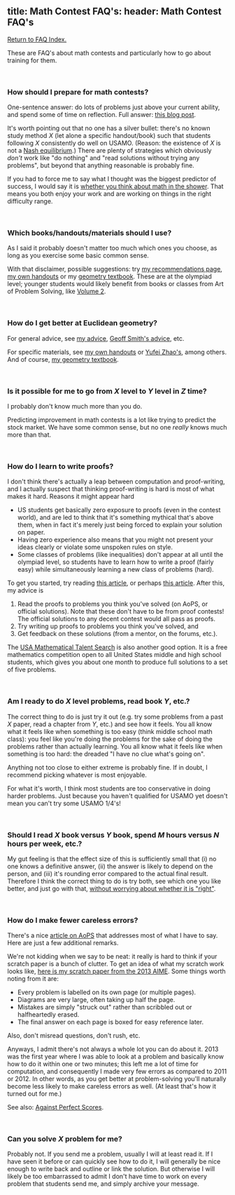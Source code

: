 title: Math Contest FAQ's:
header: Math Contest FAQ's
---

[Return to FAQ Index.](faqs.html)

These are FAQ's about math contests and particularly
how to go about training for them.

<br>

### How should I prepare for math contests?
One-sentence answer: do lots of problems just above your current ability,
and spend some of time on reflection.
Full answer: [this blog post][wpcontest].

It's worth pointing out that no one has a silver bullet:
there's no known study method $X$ (let alone a specific handout/book)
such that students following $X$ consistently do well on USAMO.
(Reason: the existence of $X$ is not a
[Nash equilibrium](http://www.scottaaronson.com/blog/?p=418).)
There are plenty of strategies which obviously *don't* work
like "do nothing" and "read solutions without trying any problems",
but beyond that anything reasonable is probably fine.

If you had to force me to say what I thought was the biggest predictor
of success, I would say it is
[whether you think about math in the shower][shower].
That means you both enjoy your work and are working on
things in the right difficulty range.

<br>

### Which books/handouts/materials should I use?
As I said it probably doesn't matter too much which ones you choose,
as long as you exercise some basic common sense.

With that disclaimer, possible suggestions:
try [my recommendations page](recommend.html),
[my own handouts][articles] or my [geometry textbook][geombook].
These are at the olympiad level; younger students would likely benefit
from books or classes from Art of Problem Solving, like
[Volume 2](https://www.artofproblemsolving.com/store/item/aops-vol2).


<br>

### How do I get better at Euclidean geometry?
For general advice, see [my advice][wpgeo], [Geoff Smith's advice][geoff], etc.

For specific materials, see [my own handouts][articles]
or [Yufei Zhao's][yufei], among others.
And of course, [my geometry textbook][geombook].

<br>

### Is it possible for me to go from $X$ level to $Y$ level in $Z$ time?
I probably don't know much more than you do.

Predicting improvement in math contests is a lot like trying to predict the
stock market. We have some common sense, but no one *really*
knows much more than that.

<br>


### How do I learn to write proofs?
I don't think there's actually a leap between computation and proof-writing, and
I actually suspect that thinking proof-writing is hard is most of what makes it hard.
Reasons it might appear hard

* US students get basically zero exposure to proofs (even in the contest world),
  and are led to think that it's something mythical that's above them,
  when in fact it's merely just being forced to explain your solution on paper.
* Having zero experience also means that you might not present your ideas clearly
  or violate some unspoken rules on style.
* Some classes of problems (like inequalities) don't appear at all until the
  olympiad level, so students have to learn how to write a proof (fairly easy)
  while simultaneously learning a new class of problems (hard).

To get you started, try reading [this article][aopswrite], or perhaps [this article][howproof].
After this, my advice is
1. Read the proofs to problems you think you've solved (on AoPS, or official solutions).
   Note that these don't have to be from proof contests!
   The official solutions to any decent contest would all pass as proofs.
2. Try writing up proofs to problems you think you've solved, and
3. Get feedback on these solutions (from a mentor, on the forums, etc.).

The [USA Mathematical Talent Search][usamts] is also another good option.
It is a free mathematics competition open to all United States middle and high school students,
which gives you about one month to produce full solutions to a set of five problems.

<br>

### Am I ready to do $X$ level problems, read book $Y$, etc.?

The correct thing to do is just try it out (e.g.
try some problems from a past $X$ paper, read a chapter from $Y$, etc.)
and see how it feels.
You all know what it feels like when something is too easy
(think middle school math class): you feel like you're doing the problems
for the sake of doing the problems rather than actually learning.
You all know what it feels like when something is too hard:
the dreaded "I have no clue what's going on".

Anything not too close to either extreme is probably fine.
If in doubt, I recommend picking whatever is most enjoyable.

For what it's worth, I think most students are too conservative
in doing harder problems. Just because you haven't qualified for USAMO yet
doesn't mean you can't try some USAMO 1/4's!

<br>

### Should I read $X$ book versus $Y$ book, spend $M$ hours versus $N$ hours per week, etc.?
My gut feeling is that the effect size of this is sufficiently small that
(i) no one knows a definitive answer,
(ii) the answer is likely to depend on the person, and
(iii) it's rounding error compared to the actual final result.
Therefore I think the correct thing to do is try both,
see which one you like better, and just go with that, 
[without worrying about whether it is "right"][right].

<br>

### How do I make fewer careless errors?

There's a nice [article on AoPS][mistakes] that addresses most of
what I have to say. Here are just a few additional remarks.

We're not kidding when we say to be neat:
it really is hard to think if your scratch paper is a bunch of clutter.
To get an idea of what my scratch work looks like,
[here is my scratch paper from the 2013 AIME][aimescratch].
Some things worth noting from it are:

* Every problem is labelled on its own page (or multiple pages).
* Diagrams are very large, often taking up half the page.
* Mistakes are simply "struck out" rather than scribbled
  out or halfheartedly erased.
* The final answer on each page is boxed for easy reference later.

Also, don't misread questions, don't rush, etc.

Anyways, I admit there's not always a whole lot you can do about it.
2013 was the first year where I was able to look at a problem
and basically know how to do it within one or two minutes;
this left me a lot of time for computation,
and consequently I made very few errors as compared to 2011 or 2012.
In other words, as you get better at problem-solving
you'll naturally become less likely to make careless errors as well.
(At least that's how it turned out for me.)

See also: [Against Perfect Scores][perfect].

<br>


### Can you solve $X$ problem for me?
Probably not.
If you send me a problem, usually I will at least read it.
If I have seen it before or can quickly see how to do it,
I will generally be nice enough to write back and outline or link the solution.
But otherwise I will likely be too embarrassed to admit I don't have time to
work on every problem that students send me, and simply archive your message.


[aimescratch]: static/AIME-2013-scratch.pdf
[aopswrite]: http://artofproblemsolving.com/articles/how-to-write-solution
[articles]: olympiad.html
[ebook]: http://www.maa.org/ebooks/EGMO
[ebook]: http://www.maa.org/ebooks/EGMO/
[geoff]: http://people.bath.ac.uk/masgcs/geo.pdf
[geombook]: geombook.html
[howproof]: http://zimmer.csufresno.edu/~larryc/proofs/proofs.html
[mistakes]: http://www.artofproblemsolving.com/articles/stupid-mistakes
[right]: http://artofproblemsolving.com/community/c5h520900
[shower]: http://www.paulgraham.com/top.html
[tutor]: https://usamo.wordpress.com/2016/02/07/stop-paying-me-per-hour/
[usamts]: http://usamts.org/index.php
[wpcontest]: https://usamo.wordpress.com/20n4/07/27/what-leads-to-success-at-math-contests/
[wpgeo]: https://usamo.wordpress.com/2016/01/19/some-advice-for-olympiad-geometry/
[yufei]: http://yufeizhao.com/olympiad.html
[perfect]: https://usamo.wordpress.com/2016/04/17/against-perfect-scores/
